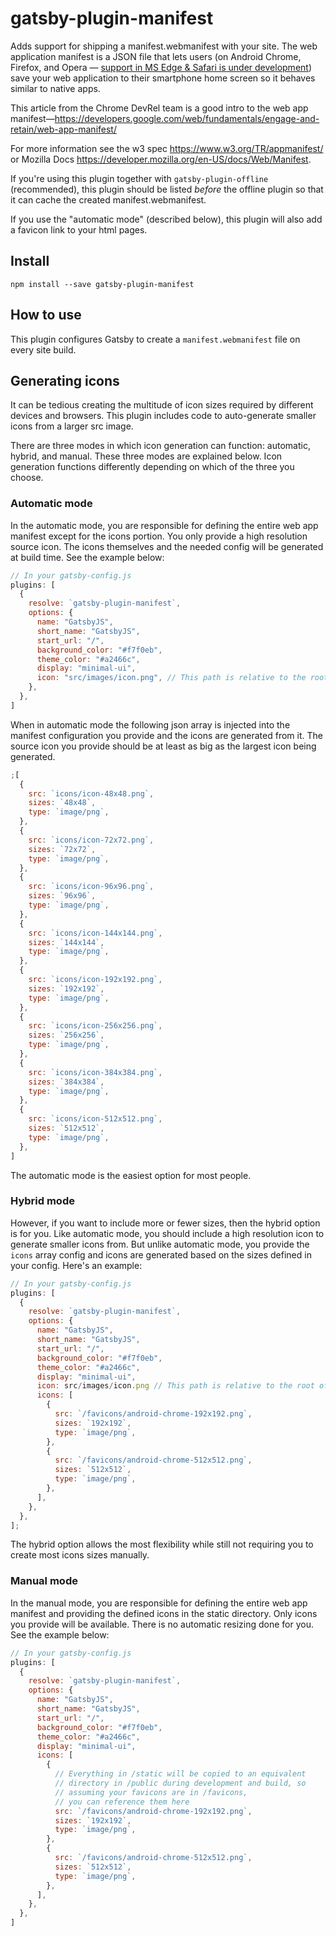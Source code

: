 # gatsby-plugin-manifest

Adds support for shipping a manifest.webmanifest with your site. The web application
manifest is a JSON file that lets users (on Android Chrome, Firefox, and Opera —
[support in MS Edge & Safari is under development](http://caniuse.com/#feat=web-app-manifest))
save your web application to their smartphone home screen so it behaves similar
to native apps.

This article from the Chrome DevRel team is a good intro to the web app
manifest—https://developers.google.com/web/fundamentals/engage-and-retain/web-app-manifest/

For more information see the w3 spec https://www.w3.org/TR/appmanifest/ or Mozilla Docs https://developer.mozilla.org/en-US/docs/Web/Manifest.

If you're using this plugin together with `gatsby-plugin-offline` (recommended),
this plugin should be listed _before_ the offline plugin so that it can cache
the created manifest.webmanifest.

If you use the "automatic mode" (described below), this plugin will also add a favicon link to your html pages.

## Install

`npm install --save gatsby-plugin-manifest`

## How to use

This plugin configures Gatsby to create a `manifest.webmanifest` file on every site build.

## Generating icons

It can be tedious creating the multitude of icon sizes required by different devices and browsers. This plugin includes code to auto-generate smaller icons from a larger src image.

There are three modes in which icon generation can function: automatic, hybrid, and manual. These three modes are explained below. Icon generation functions differently depending on which of the three you choose.

### Automatic mode

In the automatic mode, you are responsible for defining the entire web app manifest except for the icons portion. You only provide a high resolution source icon. The icons themselves and the needed config will be generated at build time. See the example below:

```javascript
// In your gatsby-config.js
plugins: [
  {
    resolve: `gatsby-plugin-manifest`,
    options: {
      name: "GatsbyJS",
      short_name: "GatsbyJS",
      start_url: "/",
      background_color: "#f7f0eb",
      theme_color: "#a2466c",
      display: "minimal-ui",
      icon: "src/images/icon.png", // This path is relative to the root of the site.
    },
  },
]
```

When in automatic mode the following json array is injected into the manifest configuration you provide and the icons are generated from it. The source icon you provide should be at least as big as the largest icon being generated.

```javascript
;[
  {
    src: `icons/icon-48x48.png`,
    sizes: `48x48`,
    type: `image/png`,
  },
  {
    src: `icons/icon-72x72.png`,
    sizes: `72x72`,
    type: `image/png`,
  },
  {
    src: `icons/icon-96x96.png`,
    sizes: `96x96`,
    type: `image/png`,
  },
  {
    src: `icons/icon-144x144.png`,
    sizes: `144x144`,
    type: `image/png`,
  },
  {
    src: `icons/icon-192x192.png`,
    sizes: `192x192`,
    type: `image/png`,
  },
  {
    src: `icons/icon-256x256.png`,
    sizes: `256x256`,
    type: `image/png`,
  },
  {
    src: `icons/icon-384x384.png`,
    sizes: `384x384`,
    type: `image/png`,
  },
  {
    src: `icons/icon-512x512.png`,
    sizes: `512x512`,
    type: `image/png`,
  },
]
```

The automatic mode is the easiest option for most people.

### Hybrid mode

However, if you want to include more or fewer sizes, then the hybrid option is for you. Like automatic mode, you should include a high resolution icon to generate smaller icons from. But unlike automatic mode, you provide the `icons` array config and icons are generated based on the sizes defined in your config. Here's an example:

```javascript
// In your gatsby-config.js
plugins: [
  {
    resolve: `gatsby-plugin-manifest`,
    options: {
      name: "GatsbyJS",
      short_name: "GatsbyJS",
      start_url: "/",
      background_color: "#f7f0eb",
      theme_color: "#a2466c",
      display: "minimal-ui",
      icon: src/images/icon.png // This path is relative to the root of the site.
      icons: [
        {
          src: `/favicons/android-chrome-192x192.png`,
          sizes: `192x192`,
          type: `image/png`,
        },
        {
          src: `/favicons/android-chrome-512x512.png`,
          sizes: `512x512`,
          type: `image/png`,
        },
      ],
    },
  },
];
```

The hybrid option allows the most flexibility while still not requiring you to create most icons sizes manually.

### Manual mode

In the manual mode, you are responsible for defining the entire web app manifest and providing the defined icons in the static directory. Only icons you provide will be available. There is no automatic resizing done for you. See the example below:

```javascript
// In your gatsby-config.js
plugins: [
  {
    resolve: `gatsby-plugin-manifest`,
    options: {
      name: "GatsbyJS",
      short_name: "GatsbyJS",
      start_url: "/",
      background_color: "#f7f0eb",
      theme_color: "#a2466c",
      display: "minimal-ui",
      icons: [
        {
          // Everything in /static will be copied to an equivalent
          // directory in /public during development and build, so
          // assuming your favicons are in /favicons,
          // you can reference them here
          src: `/favicons/android-chrome-192x192.png`,
          sizes: `192x192`,
          type: `image/png`,
        },
        {
          src: `/favicons/android-chrome-512x512.png`,
          sizes: `512x512`,
          type: `image/png`,
        },
      ],
    },
  },
]
```
